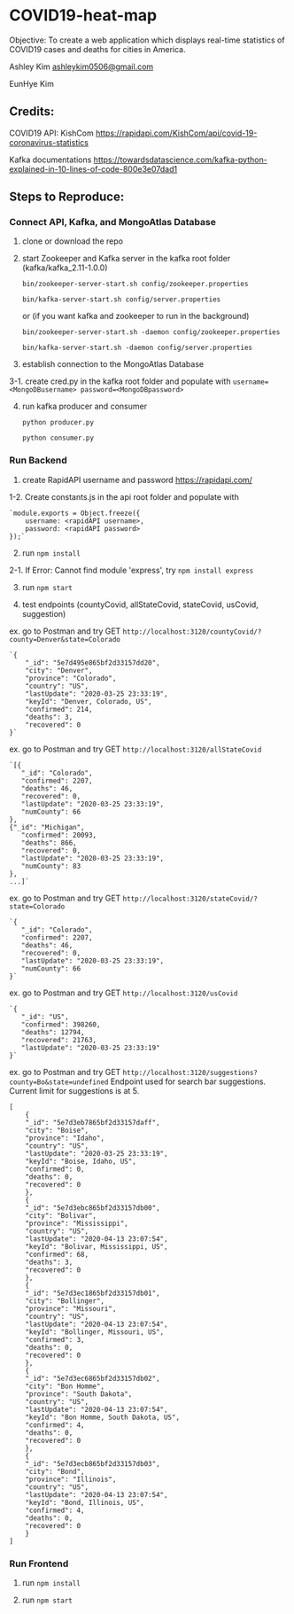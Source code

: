 # COVID19-heat-map
Objective: To create a web application which displays real-time statistics of COVID19 cases and deaths for cities in America.

Ashley Kim ashleykim0506@gmail.com

EunHye Kim


## Credits:

COVID19 API:
    KishCom
		https://rapidapi.com/KishCom/api/covid-19-coronavirus-statistics
		
Kafka documentations
		https://towardsdatascience.com/kafka-python-explained-in-10-lines-of-code-800e3e07dad1
 
 
    
## Steps to Reproduce:

  ### Connect API, Kafka, and MongoAtlas Database
  
   1. clone or download the repo
   
   2. start Zookeeper and Kafka server in the kafka root folder (kafka/kafka_2.11-1.0.0)
   
      `bin/zookeeper-server-start.sh config/zookeeper.properties`
      
      `bin/kafka-server-start.sh config/server.properties`
      
      
       or (if you want kafka and zookeeper to run in the background)
       
       
      `bin/zookeeper-server-start.sh -daemon config/zookeeper.properties`
			
      `bin/kafka-server-start.sh -daemon config/server.properties`
      
      
   3. establish connection to the MongoAtlas Database
   
   3-1. create cred.py in the kafka root folder and populate with `username=<MongoDBusername> password=<MongoDBpassword> `
   
   4. run kafka producer and consumer
   
       `python producer.py`
       
       `python consumer.py`
       
       
       
   ### Run Backend
   
   1. create RapidAPI username and password https://rapidapi.com/
   
   1-2. Create constants.js in the api root folder and populate with
   
   	`module.exports = Object.freeze({
	    username: <rapidAPI username>,
	    password: <rapidAPI password>
	});`
	
   
   2. run `npm install`
   
   2-1. If Error: Cannot find module 'express', try `npm install express`
   
   3. run `npm start`
   
   4. test endpoints (countyCovid, allStateCovid, stateCovid, usCovid, suggestion)
	
   ex. go to Postman and try GET `http://localhost:3120/countyCovid/?county=Denver&state=Colorado`
   
	`{
	    "_id": "5e7d495e865bf2d33157dd20",
	    "city": "Denver",
	    "province": "Colorado",
	    "country": "US",
	    "lastUpdate": "2020-03-25 23:33:19",
	    "keyId": "Denver, Colorado, US",
	    "confirmed": 214,
	    "deaths": 3,
	    "recovered": 0
	}`
	
	
   ex. go to Postman and try GET `http://localhost:3120/allStateCovid`
   
	`[{
	   "_id": "Colorado",
	   "confirmed": 2207,
	   "deaths": 46,
	   "recovered": 0,
	   "lastUpdate": "2020-03-25 23:33:19",
	   "numCounty": 66
	},
	{"_id": "Michigan",
	   "confirmed": 20093,
	   "deaths": 866,
	   "recovered": 0,
	   "lastUpdate": "2020-03-25 23:33:19",
	   "numCounty": 83
	},
	...]`
	
  ex. go to Postman and try GET `http://localhost:3120/stateCovid/?state=Colorado`
   
	`{
	   "_id": "Colorado",
	   "confirmed": 2207,
	   "deaths": 46,
	   "recovered": 0,
	   "lastUpdate": "2020-03-25 23:33:19",
	   "numCounty": 66
	}`
	
  ex. go to Postman and try GET `http://localhost:3120/usCovid`
   
	`{
	   "_id": "US",
	   "confirmed": 398260,
	   "deaths": 12794,
	   "recovered": 21763,
	   "lastUpdate": "2020-03-25 23:33:19"
	}`
  ex. go to Postman and try GET `http://localhost:3120/suggestions?county=Bo&state=undefined`
      Endpoint used for search bar suggestions. Current limit for suggestions is at 5. 
   
	[
	    {
		"_id": "5e7d3eb7865bf2d33157daff",
		"city": "Boise",
		"province": "Idaho",
		"country": "US",
		"lastUpdate": "2020-03-25 23:33:19",
		"keyId": "Boise, Idaho, US",
		"confirmed": 0,
		"deaths": 0,
		"recovered": 0
	    },
	    {
		"_id": "5e7d3ebc865bf2d33157db00",
		"city": "Bolivar",
		"province": "Mississippi",
		"country": "US",
		"lastUpdate": "2020-04-13 23:07:54",
		"keyId": "Bolivar, Mississippi, US",
		"confirmed": 68,
		"deaths": 3,
		"recovered": 0
	    },
	    {
		"_id": "5e7d3ec1865bf2d33157db01",
		"city": "Bollinger",
		"province": "Missouri",
		"country": "US",
		"lastUpdate": "2020-04-13 23:07:54",
		"keyId": "Bollinger, Missouri, US",
		"confirmed": 3,
		"deaths": 0,
		"recovered": 0
	    },
	    {
		"_id": "5e7d3ec6865bf2d33157db02",
		"city": "Bon Homme",
		"province": "South Dakota",
		"country": "US",
		"lastUpdate": "2020-04-13 23:07:54",
		"keyId": "Bon Homme, South Dakota, US",
		"confirmed": 4,
		"deaths": 0,
		"recovered": 0
	    },
	    {
		"_id": "5e7d3ecb865bf2d33157db03",
		"city": "Bond",
		"province": "Illinois",
		"country": "US",
		"lastUpdate": "2020-04-13 23:07:54",
		"keyId": "Bond, Illinois, US",
		"confirmed": 4,
		"deaths": 0,
		"recovered": 0
	    }
	]
	
	
   ### Run Frontend

   1. run `npm install`
   
   2. run `npm start`
   

  
